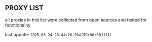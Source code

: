 ## PROXY LIST

all proxies in this list were collected from open sources and tested for functionality

last update: `2025-03-24 23:44:28.984159+00:00` UTC